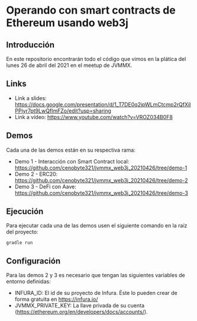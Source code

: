 # Operando con smart contracts de Ethereum usando web3j

## Introducción

En este repositorio encontrarán todo el código que vimos en la plática del lunes 26 de abril del 2021 en el meetup de JVMMX. 

## Links

- Link a slides: https://docs.google.com/presentation/d/1_T7DE0q2jpWLmCtcmp2rQfXiIPPiyr7pt9LwQfImFZo/edit?usp=sharing
- Link a vídeo: https://www.youtube.com/watch?v=VROZ034B0F8

## Demos

Cada una de las demos están en su respectiva rama: 

- Demo 1 - Interacción con Smart Contract local: https://github.com/cenobyte321/jvmmx_web3j_20210426/tree/demo-1
- Demo 2 - ERC20: https://github.com/cenobyte321/jvmmx_web3j_20210426/tree/demo-2
- Demo 3 - DeFi con Aave: https://github.com/cenobyte321/jvmmx_web3j_20210426/tree/demo-3

## Ejecución

Para ejecutar cada una de las demos usen el siguiente comando en la raíz del proyecto:

`gradle run`

## Configuración

Para las demos 2 y 3 es necesario que tengan las siguientes variables de entorno definidas:

- INFURA_ID: El id de su proyecto de Infura. Éste lo pueden crear de forma gratuita en https://infura.io/
- JVMMX_PRIVATE_KEY: La llave privada de su cuenta (https://ethereum.org/en/developers/docs/accounts/). 
